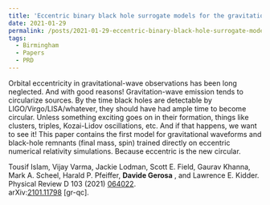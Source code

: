 ```yaml
---
title: 'Eccentric binary black hole surrogate models for the gravitational waveform and remnant properties: comparable mass, nonspinning case'
date: 2021-01-29
permalink: /posts/2021-01-29-eccentric-binary-black-hole-surrogate-models-for-the-gravitational-waveform-and-remnant-properties-comparable-mass-nonspinning-case
tags:
  - Birmingham
  - Papers
  - PRD
---
```


Orbital eccentricity in gravitational-wave observations has been long neglected. And with good reasons! Gravitation-wave emission tends to circularize sources. By the time black holes are detectable by LIGO/Virgo/LISA/whatever, they should have had ample time to become circular. Unless something exciting goes on in their formation, things like clusters, triples, Kozai-Lidov oscillations, etc. And if that happens, we want to see it! This paper contains the first model for gravitational waveforms and black-hole remnants (final mass, spin) trained directly on eccentric numerical relativity simulations. Because eccentric is the new circular.

Tousif Islam, Vijay Varma, Jackie Lodman, Scott E. Field, Gaurav Khanna, Mark A. Scheel, Harald P. Pfeiffer, **Davide Gerosa** , and Lawrence E. Kidder.  
Physical Review D 103 (2021) [064022](<https://journals.aps.org/prd/abstract/10.1103/PhysRevD.103.064022>).  
arXiv:[2101.11798](<https://arxiv.org/abs/2101.11798>) [gr-qc].

